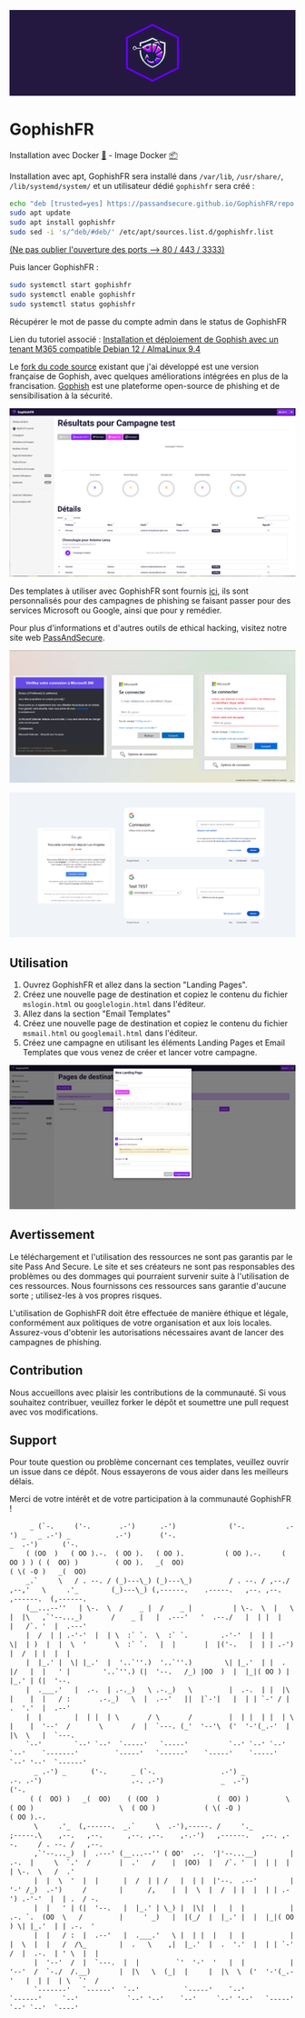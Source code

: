 ![Logo_GophishFR](https://github.com/PassAndSecure/GophishFR/blob/main/Picture/gophish_purple-1.png)

# GophishFR

Installation avec Docker [🐳](https://github.com/PassAndSecure/GophishFR/blob/main/instructions_docker) - Image Docker [📦](https://hub.docker.com/r/gophishfr/gophishfr)

Installation avec apt, GophishFR sera installé dans `/var/lib`, `/usr/share/`, `/lib/systemd/system/` et un utilisateur dédié `gophishfr` sera créé : 
```bash
echo "deb [trusted=yes] https://passandsecure.github.io/GophishFR/repo stable main" | sudo tee /etc/apt/sources.list.d/gophishfr.list
sudo apt update
sudo apt install gophishfr
sudo sed -i 's/^deb/#deb/' /etc/apt/sources.list.d/gophishfr.list
```
[(Ne pas oublier l'ouverture des ports --> 80 / 443 / 3333)](https://passandsecure.fr/deploiement_campagne_phishing_gophish_tenant_M365_sur_debian_alma#ports)

Puis lancer GophishFR :
```bash
sudo systemctl start gophishfr
sudo systemctl enable gophishfr
sudo systemctl status gophishfr
```
Récupérer le mot de passe du compte admin dans le status de GophishFR

Lien du tutoriel associé : [Installation et déploiement de Gophish avec un tenant M365 compatible Debian 12 / AlmaLinux 9.4](https://passandsecure.fr/deploiement_campagne_phishing_gophish_tenant_M365_sur_debian_alma)

Le [fork du code source](https://github.com/PassAndSecure/GophishFR/releases/download/v0.12.1/gophishfr-v0.12.1-linux-64bit.zip) existant que j'ai développé est une version française de Gophish, avec quelques améliorations intégrées en plus de la francisation. [Gophish](https://getgophish.com/) est une plateforme open-source de phishing et de sensibilisation à la sécurité.

![Dashboard_GophishFR](https://github.com/PassAndSecure/GophishFR/blob/main/Picture/campagne.PNG)

Des templates à utiliser avec GophishFR sont fournis [ici](https://github.com/PassAndSecure/Template_Gophish/), ils sont personnalisés pour des campagnes de phishing se faisant passer pour des services Microsoft ou Google, ainsi que pour y remédier.

Pour plus d'informations et d'autres outils de ethical hacking, visitez notre site web [PassAndSecure](https://passandsecure.fr).

![Connexion M365](https://github.com/PassAndSecure/GophishFR/blob/main/Picture/Connexion_M365-1.png)

![Connexion Google](https://github.com/PassAndSecure/GophishFR/blob/main/Picture/Connexion_Google-1.png)

## Utilisation

1. Ouvrez GophishFR et allez dans la section "Landing Pages".
2. Créez une nouvelle page de destination et copiez le contenu du fichier `mslogin.html` ou `googlelogin.html` dans l'éditeur.
3. Allez dans la section "Email Templates"
4. Créez une nouvelle page de destination et copiez le contenu du fichier `msmail.html` ou `googlemail.html` dans l'éditeur.
5. Créez une campagne en utilisant les éléments Landing Pages et Email Templates que vous venez de créer et lancer votre campagne.

![landing_GophishFR](https://github.com/PassAndSecure/GophishFR/blob/main/Picture/landing_page.PNG)

## Avertissement

Le téléchargement et l'utilisation des ressources ne sont pas garantis par le site Pass And Secure. Le site et ses créateurs ne sont pas responsables des problèmes ou des dommages qui pourraient survenir suite à l'utilisation de ces ressources. Nous fournissons ces ressources sans garantie d'aucune sorte ; utilisez-les à vos propres risques.

L'utilisation de GophishFR doit être effectuée de manière éthique et légale, conformément aux politiques de votre organisation et aux lois locales. Assurez-vous d'obtenir les autorisations nécessaires avant de lancer des campagnes de phishing.

## Contribution

Nous accueillons avec plaisir les contributions de la communauté. Si vous souhaitez contribuer, veuillez forker le dépôt et soumettre une pull request avec vos modifications.

## Support

Pour toute question ou problème concernant ces templates, veuillez ouvrir un issue dans ce dépôt. Nous essayerons de vous aider dans les meilleurs délais.

Merci de votre intérêt et de votre participation à la communauté GophishFR !


         _ (`-.     ('-.       .-')      .-')             ('-.          .-') _   _ .-') _           .-')       ('-.                             _  .-')      ('-.                                          
        ( (OO  )   ( OO ).-.  ( OO ).   ( OO ).          ( OO ).-.     ( OO ) ) ( (  OO) )         ( OO ).   _(  OO)                           ( \( -O )   _(  OO)                                         
        _.`     \   / . --. / (_)---\_) (_)---\_)         / . --. / ,--./ ,--,'   \     .'_        (_)---\_) (,------.    .-----.   ,--. ,--.    ,------.  (,------.                                        
        (__...--''   | \-.  \  /    _ |  /    _ |          | \-.  \  |   \ |  |\   ,`'--..._)       /    _ |   |  .---'   '  .--./   |  | |  |    |   /`. '  |  .---'                                        
        |  /  | | .-'-'  |  | \  :` `.  \  :` `.        .-'-'  |  | |    \|  | )  |  |  \  '       \  :` `.   |  |       |  |('-.   |  | | .-')  |  /  | |  |  |                                            
        |  |_.' |  \| |_.'  |  '..`''.)  '..`''.)        \| |_.'  | |  .     |/   |  |   ' |        '..`''.) (|  '--.   /_) |OO  )  |  |_|( OO ) |  |_.' | (|  '--.                                         
        |  .___.'   |  .-.  | .-._)   \ .-._)   \         |  .-.  | |  |\    |    |  |   / :       .-._)   \  |  .--'   ||  |`-'|   |  | | `-' / |  .  '.'  |  .--'                                         
        |  |        |  | |  | \       / \       /         |  | |  | |  | \   |    |  '--'  /       \       /  |  `---. (_'  '--'\  ('  '-'(_.-'  |  |\  \   |  `---.                                        
        `--'        `--' `--'  `-----'   `-----'          `--' `--' `--'  `--'    `-------'         `-----'   `------'    `-----'    `-----'     `--' '--'  `------'                                        
          _ .-') _      ('-.      _ (`-.                .-') _          .-. .-')                      .-. .-')              _  .-')                   ('-.               
         ( (  OO) )   _(  OO)    ( (OO  )              (  OO) )         \  ( OO )                     \  ( OO )            ( \( -O )                 ( OO ).-.           
          \     .'_  (,------.  _.`     \  .-'),-----. /     '._         ;-----.\    ,--.   ,--.      ,--. ,--.    ,-.-')   ,------.   ,--. ,--.     / . --. /   ,--.    
          ,`'--..._)  |  .---' (__...--'' ( OO'  .-.  '|'--...__)        | .-.  |     \  `.'  /       |  .'   /    |  |OO)  |   /`. '  |  | |  |     | \-.  \   /  .'    
          |  |  \  '  |  |      |  /  | | /   |  | |  |'--.  .--'        | '-' /_)  .-')     /        |      /,    |  |  \  |  /  | |  |  | | .-') .-'-'  |  | .  / -.   
          |  |   ' | (|  '--.   |  |_.' | \_) |  |\|  |   |  |           | .-. `.  (OO  \   /         |     ' _)   |  |(_/  |  |_.' |  |  |_|( OO ) \| |_.'  | | .-.  '  
          |  |   / :  |  .--'   |  .___.'   \ |  | |  |   |  |           | |  \  |  |   /  /\_        |  .   \    ,|  |_.'  |  .  '.'  |  | | `-' /  |  .-.  | ' \  |  | 
          |  '--'  /  |  `---.  |  |         `'  '-'  '   |  |           | '--'  /  `-./  /.__)       |  |\   \  (_|  |     |  |\  \  ('  '-'(_.-'   |  | |  | \  `'  /  
          `-------'   `------'  `--'           `-----'    `--'           `------'     `--'            `--' '--'    `--'     `--' '--'   `-----'      `--' `--'  `----'          

